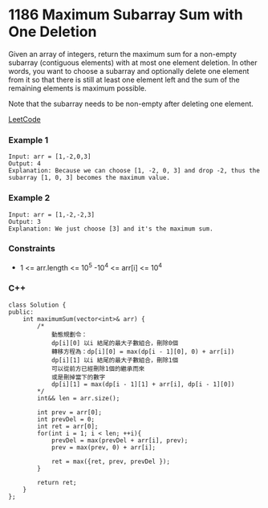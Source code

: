 # 1186 Maximum Subarray Sum with One Deletion

Given an array of integers, return the maximum sum for a non-empty subarray (contiguous elements) with at most one element deletion. In other words, you want to choose a subarray and optionally delete one element from it so that there is still at least one element left and the sum of the remaining elements is maximum possible.

Note that the subarray needs to be non-empty after deleting one element.
 
[LeetCode](https://leetcode.cn/problems/maximum-subarray-sum-with-one-deletion/)

### Example 1

```
Input: arr = [1,-2,0,3]
Output: 4
Explanation: Because we can choose [1, -2, 0, 3] and drop -2, thus the subarray [1, 0, 3] becomes the maximum value.
```

### Example 2

```
Input: arr = [1,-2,-2,3]
Output: 3
Explanation: We just choose [3] and it's the maximum sum.
```

### Constraints

* 1 <= arr.length <= 10<sup>5</sup>
-10<sup>4</sup> <= arr[i] <= 10<sup>4</sup>

### C++ 

```
class Solution {
public:
    int maximumSum(vector<int>& arr) {
        /*
            動態規劃令：
            dp[i][0] 以i 結尾的最大子數組合，刪除0個
            轉移方程為：dp[i][0] = max(dp[i - 1][0], 0) + arr[i])
            dp[i][1] 以i 結尾的最大子數組合，刪除1個
            可以從前方已經刪除1個的繼承而來
            或是刪掉當下的數字
            dp[i][1] = max(dp[i - 1][1] + arr[i], dp[i - 1][0])
        */
        int&& len = arr.size();

        int prev = arr[0];
        int prevDel = 0;
        int ret = arr[0];
        for(int i = 1; i < len; ++i){
            prevDel = max(prevDel + arr[i], prev);
            prev = max(prev, 0) + arr[i];
            
            ret = max({ret, prev, prevDel });
        }

        return ret;
    }
};
```